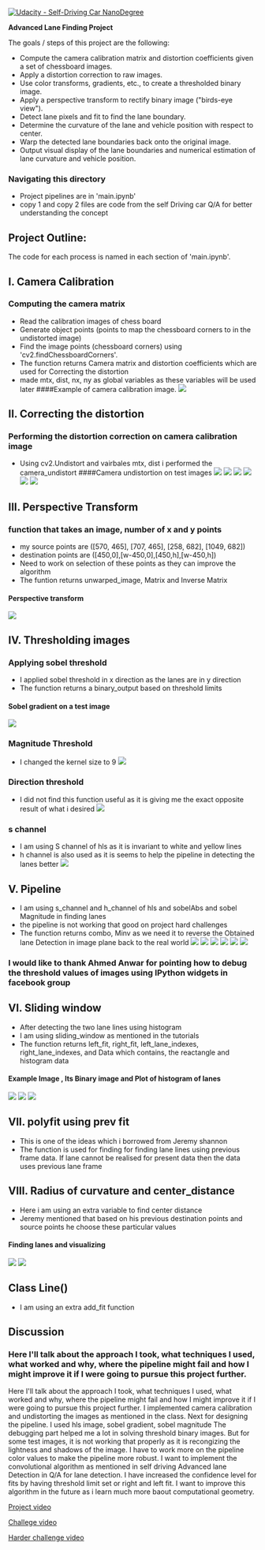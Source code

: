 [![Udacity - Self-Driving Car NanoDegree](https://s3.amazonaws.com/udacity-sdc/github/shield-carnd.svg)](http://www.udacity.com/drive)

**Advanced Lane Finding Project**

The goals / steps of this project are the following:

* Compute the camera calibration matrix and distortion coefficients given a set of chessboard images.
* Apply a distortion correction to raw images.
* Use color transforms, gradients, etc., to create a thresholded binary image.
* Apply a perspective transform to rectify binary image ("birds-eye view").
* Detect lane pixels and fit to find the lane boundary.
* Determine the curvature of the lane and vehicle position with respect to center.
* Warp the detected lane boundaries back onto the original image.
* Output visual display of the lane boundaries and numerical estimation of lane curvature and vehicle position.

### Navigating this directory
* Project pipelines are in 'main.ipynb'
* copy 1 and copy 2 files are code from the self Driving car Q/A for better understanding the concept

## Project Outline:
The code for each process is named in each section of 'main.ipynb'.

## I. Camera Calibration
### Computing the camera matrix
* Read the calibration images of chess board
* Generate object points (points to map the chessboard corners to in the undistorted image)
* Find the image points (chessboard corners) using 'cv2.findChessboardCorners'.
* The function returns Camera matrix and distortion coefficients which are used for Correcting the distortion
* made mtx, dist, nx, ny as global variables as these variables will be used later
####Example of camera calibration image.
![](camera_undistortion.png)

## II. Correcting the distortion
### Performing the distortion correction on camera calibration image
* Using cv2.Undistort and vairbales mtx, dist i performed the camera_undistort
####Camera undistortion on test images
![](camera_undistortion_test1.png)
![](camera_undistortion_test2.png)
![](camera_undistortion_test3.png)
![](camera_undistortion_test4.png)
![](camera_undistortion_test5.png)
![](camera_undistortion_test6.png)


## III. Perspective Transform
### function that takes an image, number of x and y points
* my source points are ([570, 465], [707, 465], [258, 682], [1049, 682])
* destination points are ([450,0],[w-450,0],[450,h],[w-450,h])
* Need to work on selection of these points as they can improve the algorithm
* The funtion returns unwarped_image, Matrix and Inverse Matrix
#### Perspective transform
![](perspective_transform.png)


## IV. Thresholding images
### Applying sobel threshold
* I applied sobel threshold in x direction as the lanes are in y direction
* The function returns a binary_output based on threshold limits
#### Sobel gradient on a test image
![](Threshold_gradient.png)

### Magnitude Threshold 
* I changed the kernel size to 9 
![](Threshold_magnitude.png)

### Direction threshold
* I did not find this function useful as it is giving me the exact opposite result of what i desired
![](Threshold_grad_Direction.png)

### s channel
* I am using S channel of hls as it is invariant to white and yellow lines
* h channel is also used as it is seems to help the pipeline in detecting the lanes better
![](s_channel_Binary_Image.png)

## V. Pipeline
* I am using s_channel and h_channel of hls and sobelAbs and sobel Magnitude in finding lanes
* the pipeline is not working that good on project hard challenges
* The function returns combo, Minv as we need it to reverse the Obtained lane Detection in image plane back to the real world
![](pipeline_test1.png)
![](pipeline_test2.png)
![](pipeline_test3.png)
![](pipeline_test4.png)
![](pipeline_test5.png)
![](pipeline_test6.png)

### I would like to thank Ahmed Anwar for pointing how to debug the threshold values of images using IPython widgets in facebook group

## VI. Sliding window
* After detecting the two lane lines using histogram
* I am using sliding_window as mentioned in the tutorials 
* The function returns left_fit, right_fit, left_lane_indexes, right_lane_indexes, and Data which contains, the reactangle and histogram data

#### Example Image , Its Binary image and Plot of histogram of lanes
![](example_Img.png)
![](example_Binary_Img.png)
![](histogram_plot.png)


## VII. polyfit using prev fit
* This is one of the ideas which i borrowed from Jeremy shannon
* The function is used for finding for finding lane lines using previous frame data. If lane cannot be realised for present data then the data uses previous lane frame

## VIII. Radius of curvature and center_distance
* Here i am using an extra variable to find center distance
* Jeremy mentioned that based on his previous destination points and source points he choose these particular values
#### Finding lanes and visualizing
![](finding_lanes.png)
![](visualizing_lanes.png)

## Class Line()
* I am using an extra add_fit function 


## Discussion
### Here I'll talk about the approach I took, what techniques I used, what worked and why, where the pipeline might fail and how I might improve it if I were going to pursue this project further.

Here I'll talk about the approach I took, what techniques I used, what worked and why, where the pipeline might fail and how I might improve it if I were going to pursue this project further. 
I implemented camera calibration and undistorting the images as mentioned in the class. Next for designing the pipeline. I used hls image, sobel gradient, sobel magnitude
The debugging part helped me a lot in solving threshold binary images. But for some test images, it is not working that properly as it is recongizing the lightness and shadows of the image. I have to work more on the pipeline color values to make the pipeline more robust. I want to implement the convolutional algorithm as mentioned in self driving Advanced lane Detection in Q/A for lane detection. I have increased the confidence level for fits by having threshold limit set or right and left fit. I want to improve this algorithm in the future as i learn much more baout computational geometry.

[Project video](./project_video_output.mp4)

[Challege video](./challenge_video_output.mp4)

[Harder challenge video](./harder_challenge_video_output.mp4)
